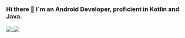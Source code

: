 ### Hi there 👋 I`m an Android Developer, proficient in Kotlin and Java.


<!--
**swai-collins/swai-collins** is a ✨ _special_ ✨ repository because its `README.md` (this file) appears on your GitHub profile.

Here are some ideas to get you started:

- 🔭 I’m currently working on ...
- 🌱 I’m currently learning ...
- 👯 I’m looking to collaborate on ...
- 🤔 I’m looking for help with ...
- 💬 Ask me about ...
- 📫 How to reach me: ...
- 😄 Pronouns: ...
- ⚡ Fun fact: ...
-->

<a href="https://github.com/swai-collins/github-readme-stats">
  <img align="center" src="https://github-readme-stats.vercel.app/api/pin/?username=swai-collins&repo=github-readme-stats" />
</a>
<a href="https://github.com/swai-collins/convoychat">
  <img align="center" src="https://github-readme-stats.vercel.app/api/pin/?username=swai-collins&repo=convoychat" />
</a>
